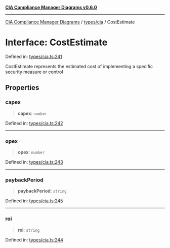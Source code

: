 [**CIA Compliance Manager Diagrams v0.6.0**](../../../README.md)

***

[CIA Compliance Manager Diagrams](../../../modules.md) / [types/cia](../README.md) / CostEstimate

# Interface: CostEstimate

Defined in: [types/cia.ts:241](https://github.com/Hack23/cia-compliance-manager/blob/ca083b463223765b22422b66b3a43930241849bd/src/types/cia.ts#L241)

CostEstimate represents the estimated cost of implementing
a specific security measure or control

## Properties

### capex

> **capex**: `number`

Defined in: [types/cia.ts:242](https://github.com/Hack23/cia-compliance-manager/blob/ca083b463223765b22422b66b3a43930241849bd/src/types/cia.ts#L242)

***

### opex

> **opex**: `number`

Defined in: [types/cia.ts:243](https://github.com/Hack23/cia-compliance-manager/blob/ca083b463223765b22422b66b3a43930241849bd/src/types/cia.ts#L243)

***

### paybackPeriod

> **paybackPeriod**: `string`

Defined in: [types/cia.ts:245](https://github.com/Hack23/cia-compliance-manager/blob/ca083b463223765b22422b66b3a43930241849bd/src/types/cia.ts#L245)

***

### roi

> **roi**: `string`

Defined in: [types/cia.ts:244](https://github.com/Hack23/cia-compliance-manager/blob/ca083b463223765b22422b66b3a43930241849bd/src/types/cia.ts#L244)
